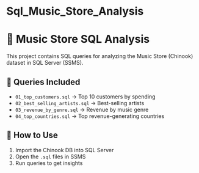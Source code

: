 # Sql_Music_Store_Analysis
# 🎵 Music Store SQL Analysis

This project contains SQL queries for analyzing the Music Store (Chinook) dataset in SQL Server (SSMS).

## 📂 Queries Included
- `01_top_customers.sql` → Top 10 customers by spending
- `02_best_selling_artists.sql` → Best-selling artists
- `03_revenue_by_genre.sql` → Revenue by music genre
- `04_top_countries.sql` → Top revenue-generating countries

## 🚀 How to Use
1. Import the Chinook DB into SQL Server
2. Open the `.sql` files in SSMS
3. Run queries to get insights
